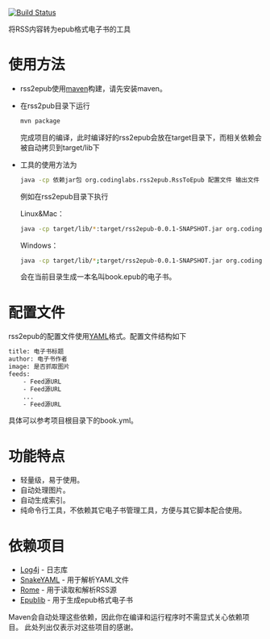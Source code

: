 [![Build Status](https://travis-ci.org/ericzhang-cn/rss2epub.png)](https://travis-ci.org/ericzhang-cn/rss2epub)

将RSS内容转为epub格式电子书的工具

# 使用方法
+ rss2epub使用[maven](http://maven.apache.org)构建，请先安装maven。
+ 在rss2pub目录下运行

  ```bash
  mvn package
  ```

  完成项目的编译，此时编译好的rss2epub会放在target目录下，而相关依赖会被自动拷贝到target/lib下
+ 工具的使用方法为

  ```bash
  java -cp 依赖jar包 org.codinglabs.rss2epub.RssToEpub 配置文件 输出文件
  ```

  例如在rss2epub目录下执行

  Linux&Mac：

  ```bash
  java -cp target/lib/*:target/rss2epub-0.0.1-SNAPSHOT.jar org.codinglabs.rss2epub.RssToEpub book.yml book.epub
  ```

  Windows：

  ```bash
  java -cp target/lib/*;target/rss2epub-0.0.1-SNAPSHOT.jar org.codinglabs.rss2epub.RssToEpub book.yml book.epub
  ```

  会在当前目录生成一本名叫book.epub的电子书。

# 配置文件
rss2epub的配置文件使用[YAML](http://www.yaml.org)格式。配置文件结构如下

```bash
title: 电子书标题
author: 电子书作者
image: 是否抓取图片
feeds:
    - Feed源URL
    - Feed源URL
    ...
    - Feed源URL
```

具体可以参考项目根目录下的book.yml。

# 功能特点
+ 轻量级，易于使用。
+ 自动处理图片。
+ 自动生成索引。
+ 纯命令行工具，不依赖其它电子书管理工具，方便与其它脚本配合使用。

# 依赖项目
+ [Log4j](http://logging.apache.org/log4j/1.2/) - 日志库
+ [SnakeYAML](https://code.google.com/p/snakeyaml/) - 用于解析YAML文件
+ [Rome](https://rometools.jira.com/wiki/display/ROME/Home) - 用于读取和解析RSS源
+ [Epublib](http://www.siegmann.nl/epublib) - 用于生成epub格式电子书

Maven会自动处理这些依赖，因此你在编译和运行程序时不需显式关心依赖项目。
此处列出仅表示对这些项目的感谢。
